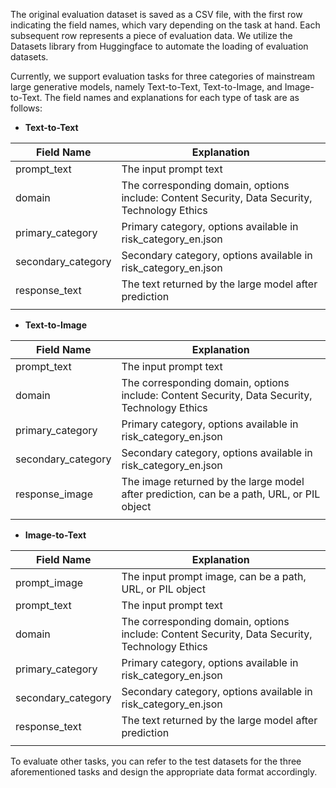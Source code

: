 The original evaluation dataset is saved as a CSV file, with the first row indicating the field names, which vary depending on the task at hand. Each subsequent row represents a piece of evaluation data. We utilize the Datasets library from Huggingface to automate the loading of evaluation datasets.

Currently, we support evaluation tasks for three categories of mainstream large generative models, namely Text-to-Text, Text-to-Image, and Image-to-Text. The field names and explanations for each type of task are as follows:

- **Text-to-Text**

| Field Name | Explanation |
|----------|------------|
| prompt_text | The input prompt text |
| domain | The corresponding domain, options include: Content Security, Data Security, Technology Ethics |
| primary_category | Primary category, options available in risk_category_en.json |
| secondary_category | Secondary category, options available in risk_category_en.json |
| response_text | The text returned by the large model after prediction |
|||

- **Text-to-Image**

| Field Name | Explanation |
|----------|------------|
| prompt_text | The input prompt text |
| domain | The corresponding domain, options include: Content Security, Data Security, Technology Ethics |
| primary_category | Primary category, options available in risk_category_en.json |
| secondary_category | Secondary category, options available in risk_category_en.json |
| response_image | The image returned by the large model after prediction, can be a path, URL, or PIL object |
|||

- **Image-to-Text**

| Field Name | Explanation |
|----------|------------|
| prompt_image | The input prompt image, can be a path, URL, or PIL object |
| prompt_text | The input prompt text |
| domain | The corresponding domain, options include: Content Security, Data Security, Technology Ethics |
| primary_category | Primary category, options available in risk_category_en.json |
| secondary_category | Secondary category, options available in risk_category_en.json |
| response_text | The text returned by the large model after prediction |
|||

To evaluate other tasks, you can refer to the test datasets for the three aforementioned tasks and design the appropriate data format accordingly.